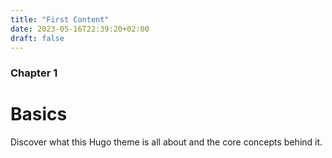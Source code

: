 ```yaml
---
title: "First Content"
date: 2023-05-16T22:39:20+02:00
draft: false
---
```


### Chapter 1

# Basics

Discover what this Hugo theme is all about and the core concepts behind it.